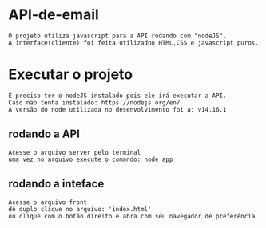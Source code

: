 # API-de-email
    O projeto utiliza javascript para a API rodando com "nodeJS".
    A interface(cliente) foi feita utilizadno HTML,CSS e javascript puros.

# Executar o projeto
    É preciso ter o nodeJS instalado pois ele irá executar a API.
    Caso não tenha instalado: https://nodejs.org/en/
    A versão do node utilizada no desenvolvimento foi a: v14.16.1

## rodando a API
    Acesse o arquivo server pelo terminal
    uma vez no arquivo execute o comando: node app

## rodando a inteface
    Acesse o arquivo front 
    dê duplo clique no arquivo: 'index.html'
    ou clique com o botão direito e abra com seu navegador de preferência
